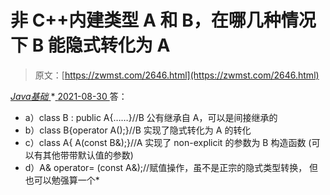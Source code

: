 <!--yml
category: 未分类
date: 0001-01-01 00:00:00
-->

# 非 C++内建类型 A 和 B，在哪几种情况下 B 能隐式转化为 A

> 原文：[https://zwmst.com/2646.html](https://zwmst.com/2646.html)

   [ *Java基础* ](https://zwmst.com/java%e5%9f%ba%e7%a1%80)*[ <time datetime="2021-08-30T09:21:23+08:00"> 2021-08-30 </time> ](https://zwmst.com/2646.html)  答：

*   a）class B : public A{……}//B 公有继承自 A，可以是间接继承的
*   b）class B{operator A();}//B 实现了隐式转化为 A 的转化
*   c）class A{ A(const B&);}//A 实现了 non-explicit 的参数为 B 构造函数 (可以有其他带带默认值的参数)
*   d）A& operator= (const A&);//赋值操作，虽不是正宗的隐式类型转换， 但也可以勉强算一个*